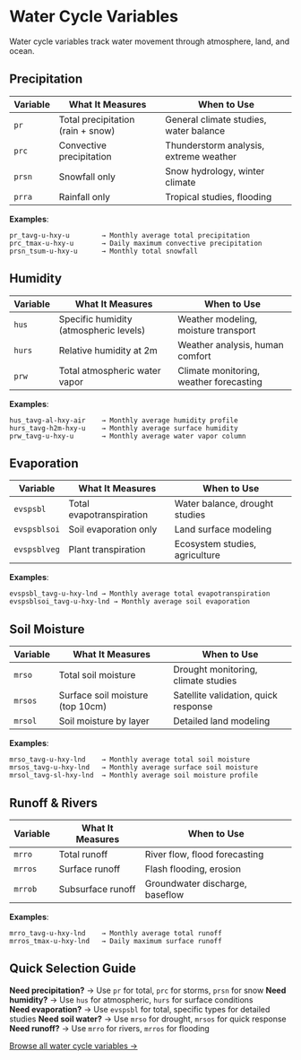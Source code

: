 # Water Cycle Variables

Water cycle variables track water movement through atmosphere, land, and ocean.

## Precipitation

| Variable | What It Measures | When to Use |
|----------|------------------|-------------|
| `pr` | Total precipitation (rain + snow) | General climate studies, water balance |
| `prc` | Convective precipitation | Thunderstorm analysis, extreme weather |
| `prsn` | Snowfall only | Snow hydrology, winter climate |
| `prra` | Rainfall only | Tropical studies, flooding |

**Examples**:
```
pr_tavg-u-hxy-u        → Monthly average total precipitation
prc_tmax-u-hxy-u       → Daily maximum convective precipitation
prsn_tsum-u-hxy-u      → Monthly total snowfall
```

## Humidity

| Variable | What It Measures | When to Use |
|----------|------------------|-------------|
| `hus` | Specific humidity (atmospheric levels) | Weather modeling, moisture transport |
| `hurs` | Relative humidity at 2m | Weather analysis, human comfort |
| `prw` | Total atmospheric water vapor | Climate monitoring, weather forecasting |

**Examples**:
```
hus_tavg-al-hxy-air    → Monthly average humidity profile
hurs_tavg-h2m-hxy-u    → Monthly average surface humidity
prw_tavg-u-hxy-u       → Monthly average water vapor column
```

## Evaporation

| Variable | What It Measures | When to Use |
|----------|------------------|-------------|
| `evspsbl` | Total evapotranspiration | Water balance, drought studies |
| `evspsblsoi` | Soil evaporation only | Land surface modeling |
| `evspsblveg` | Plant transpiration | Ecosystem studies, agriculture |

**Examples**:
```
evspsbl_tavg-u-hxy-lnd → Monthly average total evapotranspiration
evspsblsoi_tavg-u-hxy-lnd → Monthly average soil evaporation
```

## Soil Moisture

| Variable | What It Measures | When to Use |
|----------|------------------|-------------|
| `mrso` | Total soil moisture | Drought monitoring, climate studies |
| `mrsos` | Surface soil moisture (top 10cm) | Satellite validation, quick response |
| `mrsol` | Soil moisture by layer | Detailed land modeling |

**Examples**:
```
mrso_tavg-u-hxy-lnd    → Monthly average total soil moisture
mrsos_tavg-u-hxy-lnd   → Monthly average surface soil moisture
mrsol_tavg-sl-hxy-lnd  → Monthly average soil moisture profile
```

## Runoff & Rivers

| Variable | What It Measures | When to Use |
|----------|------------------|-------------|
| `mrro` | Total runoff | River flow, flood forecasting |
| `mrros` | Surface runoff | Flash flooding, erosion |
| `mrrob` | Subsurface runoff | Groundwater discharge, baseflow |

**Examples**:
```
mrro_tavg-u-hxy-lnd    → Monthly average total runoff
mrros_tmax-u-hxy-lnd   → Daily maximum surface runoff
```

## Quick Selection Guide

**Need precipitation?** → Use `pr` for total, `prc` for storms, `prsn` for snow
**Need humidity?** → Use `hus` for atmospheric, `hurs` for surface conditions  
**Need evaporation?** → Use `evspsbl` for total, specific types for detailed studies
**Need soil water?** → Use `mrso` for drought, `mrsos` for quick response
**Need runoff?** → Use `mrro` for rivers, `mrros` for flooding

[Browse all water cycle variables →](https://github.com/WCRP-CMIP/Variable-Registry/tree/main/src-data/variable-root)
